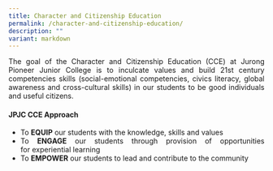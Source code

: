 ```yaml
---
title: Character and Citizenship Education
permalink: /character-and-citizenship-education/
description: ""
variant: markdown
---
```

<div align="justify">


<p>
The goal of the Character and Citizenship Education (CCE) at Jurong Pioneer Junior College is to inculcate values and build 21st century competencies skills (social-emotional competencies, civics literacy, global awareness and cross-cultural skills) in our students to be good individuals and useful citizens.</p>


<h4><strong>JPJC CCE Approach</strong></h4>
<ul>
	<li>To&nbsp;<strong>EQUIP</strong>&nbsp;our&nbsp;students with the knowledge, skills&nbsp;and values</li>
	<li>To&nbsp;<strong>ENGAGE</strong> our students through provision of opportunities for&nbsp;experiential&nbsp;learning</li><li>To&nbsp;<strong>EMPOWER</strong>&nbsp;our&nbsp;students&nbsp;to lead and contribute to the&nbsp;community</li></ul>
</div>